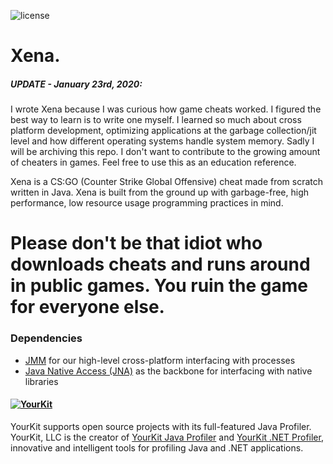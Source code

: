 ![license](https://img.shields.io/github/license/Jonatino/Xena.svg)

# Xena.
##### UPDATE - January 23rd, 2020:
I wrote Xena because I was curious how game cheats worked. I figured the best way to learn is to write one myself. 
I learned so much about cross platform development, optimizing applications at the garbage collection/jit level
and how different operating systems handle system memory. Sadly I will be archiving this repo. I don't want to 
contribute to the growing amount of cheaters in games. Feel free to use this as an education reference. 

Xena is a CS:GO (Counter Strike Global Offensive) cheat made from scratch written in Java. 
Xena is built from the ground up with garbage-free, high performance, low resource usage programming practices in mind. 

# **Please don't be that idiot who downloads cheats and runs around in public games. You ruin the game for everyone else.**

### Dependencies
- [JMM](https://github.com/Jonatino/Java-Memory-Manipulation) for our high-level cross-platform interfacing with processes
- [Java Native Access (JNA)](https://github.com/java-native-access/jna) as the backbone for interfacing with native libraries

#### [![YourKit](https://www.yourkit.com/images/yklogo.png)](https://www.yourkit.com/java/profiler/index.jsp)

YourKit supports open source projects with its full-featured Java Profiler.
YourKit, LLC is the creator of <a href="https://www.yourkit.com/java/profiler/">YourKit Java Profiler</a>
and <a href="https://www.yourkit.com/.net/profiler/">YourKit .NET Profiler</a>,
innovative and intelligent tools for profiling Java and .NET applications.
